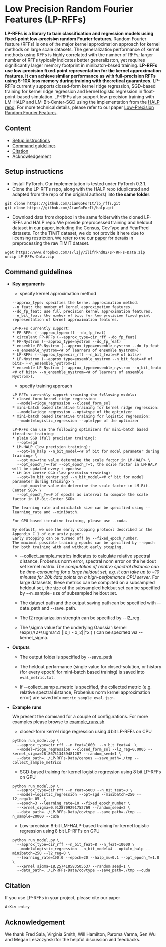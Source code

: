 # Low Precision Random Fourier Features (LP-RFFs)

**LP-RFFs is a library to train classification and regression models using fixed-point low-precision random Fourier features.** Random Fourier feature (RFFs) is one of the major kernel approximation approach for kernel methods on large scale datasets. The generalization performance of kernel methods using RFFs is highly correlated with the number of RFFs; larger number of RFFs typically indicates better generalizaton, yet requires significantly larger memory footprint in minibatch-based training. **LP-RFFs use low-precision fixed-point representation for the kernel approximation features. It can achieve similar performance as with full-precision RFFs using 5-10X less memory during training with theoretical guarantees.** LP-RFFs currently supports closed-form kernel ridge regression, SGD-based training for kernel ridge regression and kernel logistic regression in float-point-based simulation. LP-RFFs also support low-precision training with LM-HALP and LM-Bit-Center-SGD using the implementation from the [HALP repo](https://github.com/mleszczy/halp). For more technical details, please refer to our paper [Low-Precision Random Fourier Features]().

## Content
* [Setup instructions](#setup-instructions)
* [Command guidelines](#command-guidelines)
* [Citation](#citation)
* [Acknowledgement](#acknowledgement)

## Setup instructions
* Install PyTorch. Our implementation is tested under PyTorch 0.3.1.
* Clone the LP-RFFs repo, along with the HALP repo (duplicated and adapted from the repo of the original authors) into **the same folder**.
```
git clone https://github.com/JianGoForIt/lp_rffs.git
git clone https://github.com/JianGoForIt/halp.git
```
* Download data from dropbox in the same folder with the cloned LP-RFFs and HALP repo. We provide preprocessed training and heldout dataset in our paper, including the Census, CovType and YearPred datasets. For the TIMIT dataset, we do not provide it here due to licensing restriction. We refer to the our [paper]() for details in preprocessing the raw TIMIT dataset.
```
wget https://www.dropbox.com/s/l1jy7ilifrknd82/LP-RFFs-Data.zip
unzip LP-RFFs-Data.zip
```

## Command guidelines

* **Key arguments**

  * specify kernel approximation method
  ```
  --approx_type: specifies the kernel approximation method.
  --n_feat: the number of kernel approximation features.
  --do_fp_feat: use full precision kernel approximation features.
  --n_bit_feat: the number of bits for low precision fixed-point representation of kernel approximation features.

  LP-RFFs currently support:
  * FP-RFFs (--approx_type=rff --do_fp_feat)
  * circulant FP-RFFs (--approx_type=cir_rff --do_fp_feat)
  * FP-Nystrom (--approx_type=nystrom --do_fp_feat)
  * ensemble FP-Nystrom (--approx_type=ensemble_nystrom --do_fp_feat --n_ensemble_nystrom=<# of learners of ensemble Nystrom>)
  * LP-RFFs (--approx_type=cir_rff --n_bit_feat=<# of bits>)
  * LP-Nystrom (--approx_type=ensemble_nystrom --n_bit_feat=<# of bits> --n_ensemble_nystrom=1)
  * ensemble LP-Nystrom (--approx_type=ensemble_nystrom --n_bit_feat=<# of bits> --n_ensemble_nystrom=<# of learners of ensemble Nystrom>).
  ```
  
  * specify training approach
  ```
  LP-RFFs currently support training the following models:
  * closed-form kernel ridge regression: 
    --model=ridge_regression --closed_form_sol 
  * mini-batch based iterative training for kernel ridge regression: 
    --model=ridge_regression --opt=type of the optimizer
  * mini-batch based iterative training for logistic regression: 
    --model=logistic_regression --opt=type of the optimizer
    
  LP-RFFs can use the following optimizers for mini-batch based iterative training:
  * plain SGD (full precision training):
    --opt=sgd
  * LM-HALP (low precision training):
    --opt=lm_halp --n_bit_model=<# of bit for model parameter during training> \
    --opt_mu=<the value determine the scale factor in LM-HALP> \
    --opt_epoch_T=<for --opt_epoch_T=t, the scale factor in LM-HALP will be updated every t epochs>
  * LM-Bit-Center SGD (low precision training):
    --opt=lm_bit_center_sgd --n_bit_model=<# of bit for model parameter during training> \
    --opt_mu=<the value do determine the scale factor in LM-Bit-Center SGD> \
    --opt_epoch_T=<# of epochs as interval to compute the scale factor in LM-Bit-Center SGD>
    
  The learning rate and minibatch size can be specified using --learning_rate and --minibatch.
  
  For GPU based iterative training, please use --cuda. 
  
  By default, we use the early stopping protocol described in the Appendix C.1 of our arxiv paper. 
  Early stopping can be turned off by --fixed_epoch_number. 
  The maximal possible training epochs can be specified by --epoch for both training with and without early stopping.
  ```

  * --collect_sample_metrics indicates to calculate relative spectral distance, Frobenius norm error, spectral norm error on the heldout set kernel matrix. *The computation of relative spectral distance can be time-consuming for a large heldout set, e.g. it can take up to ~10 minutes for 20k data points on a high-performance CPU server.* For large datasests, these metrics can be computed on a subsampled heldout set, the size of the subsampled heldout set can be specified by --n_sample=size of subsampled heldout set.
  
  * The dataset path and the output saving path can be specified with --data_path and --save_path.
  
  * The l2 regularization strength can be specified by --l2_reg.
  
  * The \sigma value for the underlying Gaussian kernel \exp(1/(2*\sigma^2) ||x_1 - x_2||^2 ) ) can be specified via --kernel_sigma.

* **Outputs**
  * The output folder is specified by --save_path 

  * The heldout performance (single value for closed-solution, or history (for every epoch) for mini-batch based training) is saved into ```eval_metric.txt```.

  * If --collect_sample_metric is specified, the collected metric (e.g. relative spectral distance, Frobenius norm kernel approximation error) are saved into ```metric_sample_eval.json```.
  
* **Example runs**
  
  We present the command for a couple of configurations. For more examples please browse to [example_runs.sh](./example_runs.sh)
  
  * closed-form kernel ridge regression using 4 bit LP-RFFs on CPU
  ```
  python run_model.py \
    --approx_type=cir_rff --n_feat=1000  --n_bit_feat=4  \
    --model=ridge_regression --closed_form_sol --l2_reg=0.0005 --kernel_sigma=28.867513459481287 --random_seed=1 \
    --data_path=../LP-RFFs-Data/census --save_path=./tmp --collect_sample_metrics
  ```
  
  * SGD-based training for kernel logistic regression using 8 bit LP-RFFs on GPU
  ```
  python run_model.py \
    --approx_type=cir_rff --n_feat=5000 --n_bit_feat=8 \
    --model=logistic_regression --opt=sgd --minibatch=250 --l2_reg=1e-05  \
    --epoch=3 --learning_rate=10 --fixed_epoch_number \
    --kernel_sigma=0.9128709291752769 --random_seed=2 \
    --data_path=../LP-RFFs-Data/covtype --save_path=./tmp --n_sample=20000 --cuda
  ```

  * Low-precision 8-bit LM-HALP-based training for kernel logistic regression using 8 bit LP-RFFs on GPU
  ```
  python run_model.py \
    --approx_type=cir_rff --n_bit_feat=8 --n_feat=10000 \
    --model=logistic_regression --n_bit_model=8 --opt=lm_halp --minibatch=250 --l2_reg=0 \
    --learning_rate=100.0 --epoch=20 --halp_mu=0.1 --opt_epoch_T=1.0 \
    --kernel_sigma=18.257418583505537 --random_seed=1 \
    --data_path=../LP-RFFs-Data/covtype --save_path=./tmp --cuda
  ```

## Citation
If you use LP-RFFs in your project, please cite our paper
```
ArXiv entry
```

## Acknowledgement
We thank Fred Sala, Virginia Smith, Will Hamilton, Paroma Varma, Sen Wu and Megan Leszczynski for the helpful discussion and feedbacks.
